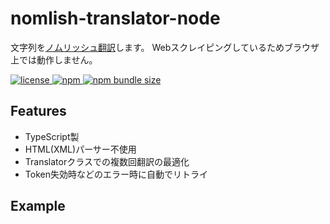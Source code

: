 # nomlish-translator-node

文字列を[ノムリッシュ翻訳](https://racing-lagoon.info/nomu/translate.php)します。
Webスクレイピングしているためブラウザ上では動作しません。

<a href="/LICENSE" target="_blank">
  <img
    src="https://img.shields.io/github/license/souhait0614/nomlish-translator-node?style=flat-square"
    alt="license"
  >
</a>
<a href="https://www.npmjs.com/package/nomlish-translator-node" target="_blank">
  <img src="https://img.shields.io/npm/v/nomlish-translator-node?style=flat-square" alt="npm">
</a>
<a href="https://bundlephobia.com/package/nomlish-translator-node" target="_blank">
  <img
    src="https://img.shields.io/bundlephobia/min/nomlish-translator-node?style=flat-square"
    alt="npm bundle size"
  >
</a>

## Features

- TypeScript製
- HTML(XML)パーサー不使用
- Translatorクラスでの複数回翻訳の最適化
- Token失効時などのエラー時に自動でリトライ

## Example
